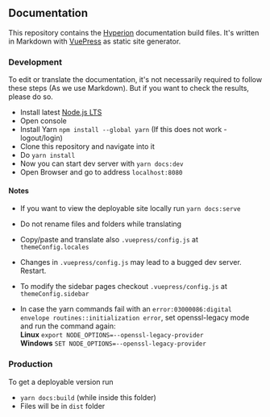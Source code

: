 ## Documentation
This repository contains the [Hyperion](https://github.com/hyperion-project/hyperion.ng) documentation build files. It's written in Markdown with [VuePress](https://vuepress.vuejs.org/) as static site generator.

### Development
To edit or translate the documentation, it's not necessarily required to follow these steps (As we use Markdown). But if you want to check the results, please do so.
 - Install latest [Node.js LTS](https://nodejs.org/en/)
 - Open console
 - Install Yarn `npm install --global yarn` (If this does not work - logout/login)
 - Clone this repository and navigate into it
 - Do `yarn install`
 - Now you can start dev server with `yarn docs:dev`
 - Open Browser and go to address `localhost:8080`
 
#### Notes
 - If you want to view the deployable site locally run `yarn docs:serve`
 - Do not rename files and folders while translating
 - Copy/paste and translate also `.vuepress/config.js` at `themeConfig.locales`
 - Changes in `.vuepress/config.js` may lead to a bugged dev server. Restart.
 - To modify the sidebar pages checkout `.vuepress/config.js` at `themeConfig.sidebar`
 
 - In case the yarn commands fail with an `error:03000086:digital envelope routines::initialization error`, set openssl-legacy mode and run the command again: \
   **Linux** `export NODE_OPTIONS=--openssl-legacy-provider` \
   **Windows** `SET NODE_OPTIONS=--openssl-legacy-provider`

### Production
To get a deployable version run
 - `yarn docs:build` (while inside this folder)
 - Files will be in `dist` folder
